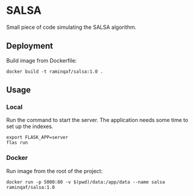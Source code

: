 # SALSA
Small piece of code simulating the SALSA algorithm.
## Deployment
Build image from Dockerfile:
```shell
docker build -t raminqaf/salsa:1.0 .
```
## Usage
### Local
Run the command to start the server. The application needs some time to set up the indexes.
```shell
export FLASK_APP=server
flas run
```
### Docker
Run image from the root of the project:
```shell
docker run -p 5000:80 -v $(pwd)/data:/app/data --name salsa raminqaf/salsa:1.0 
```
